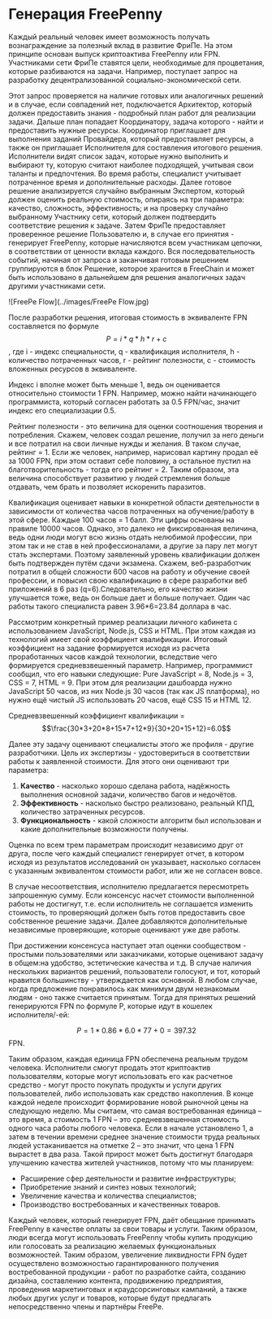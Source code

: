 # Генерация FreePenny

Каждый реальный человек имеет возможность получать вознаграждение за полезный вклад в развитие ФриПе. На этом принципе основан выпуск криптоактива FreePenny или FPN. 
Участниками сети ФриПе ставятся цели, необходимые для процветания, которые разбиваются на задачи. Например, поступает запрос на разработку децентрализованной социально-экономической сети. 

Этот запрос проверяется на наличие готовых или аналогичных решений и в случае, если совпадений нет, подключается Архитектор, который должен предоставить знания - подробный план работ для реализации задачи. Дальше план попадает Координатору, задача которого - найти и предоставить нужные ресурсы. Координатор приглашает для выполнения заданий Провайдера, который предоставляет ресурсы, а также он приглашает Исполнителя для составления итогового решения. Исполнители видят список задач, которые нужно выполнить и выбирают ту, которую считают наиболее подходящей, учитывая свои таланты и предпочтения. Во время работы, специалист учитывает потраченное время и дополнительные расходы. Далее готовое решение анализируется случайно выбранным Экспертом, который должен оценить реальную стоимость, опираясь на три параметра: качество, сложность, эффективность; и на проверку случайно выбранному Участнику сети, который должен подтвердить соответствие решения к задаче. Затем ФриПе предоставляет проверенное решение Пользователю и, в случае его принятия - генерирует FreePenny, которые начисляются всем участникам цепочки, в соответствии от ценности вклада каждого. Вся последовательность событий, начиная от запроса и заканчивая готовым решением группируются в блок Решение, которое хранится в FreeChain и может быть использовано в дальнейшем для решения аналогичных задач другими участниками сети.

![FreePe Flow](../images/FreePe Flow.jpg)

После разработки решения, итоговая стоимость в эквиваленте FPN составляется по формуле $$P = i*q*h*r + c$$, где i - индекс специальности, q - квалификация исполнителя, h - количество потраченных часов, r - рейтинг полезности, с - стоимость вложенных ресурсов в эквиваленте.

Индекс i вполне может быть меньше 1, ведь он оценивается относительно стоимости 1 FPN. Например, можно найти начинающего программиста, который согласен работать за 0.5 FPN/час, значит индекс его специализации 0.5. 

Рейтинг полезности - это величина для оценки соотношения творения и потребления. Скажем, человек создал решение, получил за него деньги и все потратил на свои личные нужды и желания. В таком случае, рейтинг = 1. Если же человек, например, нарисовал картину продал её за 1000 FPN, при этом оставит себе половину, а остальное пустил на благотворительность - тогда его рейтинг = 2. Таким образом, эта величина способствует развитию у людей стремления больше отдавать, чем брать и позволяет искоренить паразитов.

Квалификация оценивает навыки в конкретной области деятельности в зависимости от количества часов потраченных на обучение/работу в этой сфере. Каждые 100 часов = 1 балл. Эти цифры основаны на правиле 10000 часов. Однако, это далеко не фиксированная величина, ведь одни люди могут всю жизнь отдать нелюбимой профессии, при этом так и не став в ней профессионалами, а другие за пару лет могут стать экспертами. Поэтому заявленный уровень квалификации должен быть подтвержден путём сдачи экзамена. Скажем, веб-разработчик потратил в общей сложности 600 часов на работу и обучение своей профессии, и повысил свою квалификацию в сфере разработки веб приложений в 6 раз (q=6).Следовательно, его качество жизни улучшается тоже, ведь он больше дает и больше получает. Один час работы такого специалиста равен 3.96*6=23.84 доллара в час.

Рассмотрим конкретный пример реализации личного кабинета с использованием JavaScript, Node.js, CSS и HTML. При этом каждая из технологий имеет свой коэффициент квалификации. Итоговый коэффициент на задание формируется исходя из расчета проработанных часов каждой технологии, вследствие чего формируется средневзвешенный параметр.
Например, программист сообщил, что его навыки следующие: 
Pure JavaScript = 8, Node.js = 3, CSS = 7, HTML = 9. 
При этом для реализации дашбоарда нужно 
JavaScript 50 часов, из них Node.js 30 часов (так как JS платформа), но нужно ещё чистый JS использовать 20 часов, ещё CSS 15 и HTML 12.

Средневзвешенный коэффициент квалификации = $$\frac{30*3+20*8+15*7+12*9}{30+20+15+12}=6.0$$

Далее эту задачу оценивают специалисты этого же профиля - другие разработчики. Цель их экспертизы - удостовериться в соответствии работы к заявленной стоимости. Для этого они оценивают три параметра:

1. **Качество** - насколько хорошо сделана работа, надёжность выполнения основной задачи, количество багов и недочётов. 
2. **Эффективность** - насколько быстро реализовано, реальный КПД, количество затраченных ресурсов. 
3. **Функциональность** - какой сложности алгоритм был использован и какие дополнительные возможности получены.

Оценка по всем трем параметрам происходит независимо друг от друга, после чего каждый специалист генерирует отчет, в котором исходя из результатов исследований он указывает, насколько согласен с указанным эквивалентом стоимости работ, или же не согласен вовсе. 

В случае несоответствия, исполнителю предлагается пересмотреть запрошенную сумму. Если консенсус насчет стоимости выполненной работы не достигнут, т.е. если исполнитель не соглашается изменить стоимость, то проверяющий должен быть готов предоставить свое собственное решение задачи. Далее добавляются дополнительные независимые проверяющие, которые оценивают уже две работы.

При достижении консенсуса наступает этап оценки сообществом - простыми пользователями или заказчиками, которые оценивают задачу в общем:на удобство, эстетические качества и т.д. В случае наличия нескольких вариантов решений, пользователи голосуют, и тот, который нравится большинству - утверждается как основной. В любом случае, когда предложение понравилось как минимум двум незнакомым людям - оно также считается принятым.
Тогда для принятых решений генерируются FPN по формуле P, которые идут в кошелек исполнителя/-ей:

$$P = 1 * 0.86 * 6.0 * 77 + 0= 397.32$$ FPN.
  
Таким образом, каждая единица FPN обеспечена реальным трудом человека. Исполнители смогут продать этот криптоактив пользователям, которые могут использовать его как расчетное средство - могут просто покупать продукты и услуги других пользователей, либо использовать как средство накопления.
В конце каждой неделе происходит формирование новой рыночной цены на следующую неделю. Мы считаем, что самая востребованная единица – это время, а стоимость 1 FPN – это средневзвешенная стоимость одного часа работы любого человека. Если в начале установлено 1, а затем в течении времени среднее значение стоимости труда реальных людей устаканивается на отметке 2 – это значит, что цена 1 FPN вырастет в два раза. Такой прирост может быть достигнут благодаря улучшению качества жителей участников, потому что мы планируем:

- Расширение сфер деятельности и развитие инфраструктуры; 
- Приобретение знаний и синтез новых технологий;
- Увеличение качества и количества специалистов; 
- Производство востребованных и качественных товаров.

Каждый человек, который генерирует FPN, даёт обещание принимать FreePenny в качестве оплаты за свои товары и услуги. Таким образом, люди всегда могут использовать FreePenny чтобы купить продукцию или голосовать за реализацию желаемых функциональных возможностей. Таким образом, увеличение ликвидности FPN будет осуществлено возможностью гарантированного получения востребованной продукции - работ по разработке сайта, созданию дизайна, составлению контента, продвижению предприятия, проведения маркетинговых и краудсорсинговых кампаний, а также любых других услуг и товаров, которые будут предлагать непосредственно члены и партнёры FreePe. 

